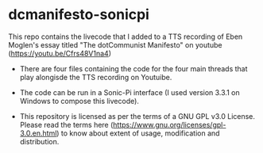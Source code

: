 # dcmanifesto-sonicpi
This repo contains the livecode that I added to a TTS recording of Eben Moglen's essay titled "The dotCommunist Manifesto" on youtube (https://youtu.be/Cfrs48V1na4)

- There are four files containing the code for the four main threads that play alongisde the TTS recording on Youtuibe. 

- The code can be run in a Sonic-Pi interface (I used version 3.3.1 on Windows to compose this livecode).

- This repository is licensed as per the terms of a GNU GPL v3.0 License. Please read the terms here (https://www.gnu.org/licenses/gpl-3.0.en.html) to know about extent of usage, modification and distribution.
